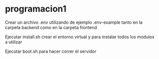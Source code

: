 # programacion1

Crear un archivo .env utilizando de ejemplo .env-example tanto en la carpeta backend como en la carpeta frontend

Ejecutar install.sh crear el entorno virtual y para instalar todos los modulos a utilizar

Ejecutar boot.sh para hacer correr el servidor
